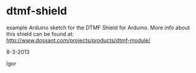 dtmf-shield
===========

example Arduino sketch for the DTMF Shield for Arduino. More info about this shield can be found at:
http://www.dossant.com/projects/products/dtmf-module/

8-3-2013

Igor

